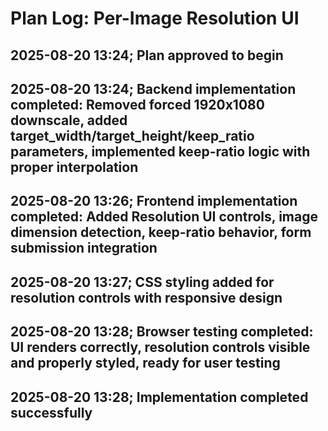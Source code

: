 # Plan Log: Per-Image Resolution UI

## 2025-08-20 13:24; Plan approved to begin
## 2025-08-20 13:24; Backend implementation completed: Removed forced 1920x1080 downscale, added target_width/target_height/keep_ratio parameters, implemented keep-ratio logic with proper interpolation
## 2025-08-20 13:26; Frontend implementation completed: Added Resolution UI controls, image dimension detection, keep-ratio behavior, form submission integration
## 2025-08-20 13:27; CSS styling added for resolution controls with responsive design
## 2025-08-20 13:28; Browser testing completed: UI renders correctly, resolution controls visible and properly styled, ready for user testing
## 2025-08-20 13:28; Implementation completed successfully